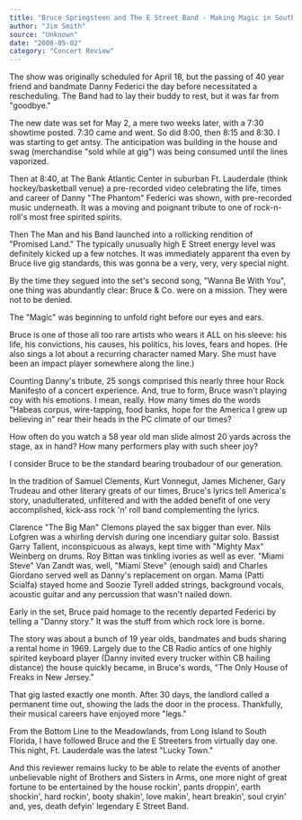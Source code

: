```yaml
---
title: "Bruce Springsteen and The E Street Band - Making Magic in South Florida"
author: "Jim Smith"
source: "Unknown"
date: "2008-05-02"
category: "Concert Review"
---
```


The show was originally scheduled for April 18, but the passing of 40 year friend and bandmate Danny Federici the day before necessitated a rescheduling. The Band had to lay their buddy to rest, but it was far from "goodbye."

The new date was set for May 2, a mere two weeks later, with a 7:30 showtime posted. 7:30 came and went. So did 8:00, then 8:15 and 8:30. I was starting to get antsy. The anticipation was building in the house and swag (merchandise "sold while at gig") was being consumed until the lines vaporized.

Then at 8:40, at The Bank Atlantic Center in suburban Ft. Lauderdale (think hockey/basketball venue) a pre-recorded video celebrating the life, times and career of Danny "The Phantom" Federici was shown, with pre-recorded music underneath. It was a moving and poignant tribute to one of rock-n-roll's most free spirited spirits.

Then The Man and his Band launched into a rollicking rendition of "Promised Land." The typically unusually high E Street energy level was definitely kicked up a few notches. It was immediately apparent tha even by Bruce live gig standards, this was gonna be a very, very, very special night.

By the time they segued into the set's second song, "Wanna Be With You", one thing was abundantly clear: Bruce & Co. were on a mission. They were not to be denied.

The "Magic" was beginning to unfold right before our eyes and ears.

Bruce is one of those all too rare artists who wears it ALL on his sleeve: his life, his convictions, his causes, his politics, his loves, fears and hopes. (He also sings a lot about a recurring character named Mary. She must have been an impact player somewhere along the line.)

Counting Danny's tribute, 25 songs comprised this nearly three hour Rock Manifesto of a concert experience. And, true to form, Bruce wasn't playing coy with his emotions. I mean, really. How many times do the words "Habeas corpus, wire-tapping, food banks, hope for the America I grew up believing in" rear their heads in the PC climate of our times?

How often do you watch a 58 year old man slide almost 20 yards across the stage, ax in hand? How many performers play with such sheer joy?

I consider Bruce to be the standard bearing troubadour of our generation.

In the tradition of Samuel Clements, Kurt Vonnegut, James Michener, Gary Trudeau and other literary greats of our times, Bruce's lyrics tell America's story, unadulterated, unfiltered and with the added benefit of one very accomplished, kick-ass rock 'n' roll band complementing the lyrics.

Clarence "The Big Man" Clemons played the sax bigger than ever. Nils Lofgren was a whirling dervish during one incendiary guitar solo. Bassist Garry Tallent, inconspicuous as always, kept time with "Mighty Max" Weinberg on drums. Roy Bittan was tinkling ivories as well as ever. "Miami Steve" Van Zandt was, well, "Miami Steve" (enough said) and Charles Giordano served well as Danny's replacement on organ. Mama (Patti Scialfa) stayed home and Soozie Tyrell added strings, background vocals, acoustic guitar and any percussion that wasn't nailed down.

Early in the set, Bruce paid homage to the recently departed Federici by telling a "Danny story." It was the stuff from which rock lore is borne.

The story was about a bunch of 19 year olds, bandmates and buds sharing a rental home in 1969. Largely due to the CB Radio antics of one highly spirited keyboard player (Danny invited every trucker within CB hailing distance) the house quickly became, in Bruce's words, "The Only House of Freaks in New Jersey."

That gig lasted exactly one month. After 30 days, the landlord called a permanent time out, showing the lads the door in the process. Thankfully, their musical careers have enjoyed more "legs."

From the Bottom Line to the Meadowlands, from Long Island to South Florida, I have followed Bruce and the E Streeters from virtually day one. This night, Ft. Lauderdale was the latest "Lucky Town."

And this reviewer remains lucky to be able to relate the events of another unbelievable night of Brothers and Sisters in Arms, one more night of great fortune to be entertained by the house rockin', pants droppin', earth shockin', hard rockin', booty shakin', love makin', heart breakin', soul cryin' and, yes, death defyin' legendary E Street Band.
